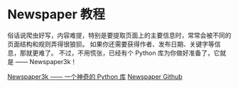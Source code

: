 # Newspaper 教程

<show-structure depth="2"/>

俗话说爬虫好写，内容难提，特别是要提取页面上的主要信息时，常常会被不同的页面结构和规则弄得很狼狈。
如果你还需要获得作者、发布日期、关键字等信息，那就更难了。
不过，不用慌张，已经有个 Python 库为你做好准备了，它就是 —— Newspaper3k！


<seealso>
<category ref="ref_docs">
    <a href="https://mp.weixin.qq.com/s/8x3LzCxCfJtBqDb_W7TUbA">Newspaper3k —— 一个神奇的 Python 库</a>
</category>
<category ref="ref_github">
    <a href="https://github.com/codelucas/newspaper">Newspaper Github</a>
</category>
<category ref="ref_issues"></category>
<category ref="ref_hf"></category>
<category ref="ref_ms"></category>
</seealso>